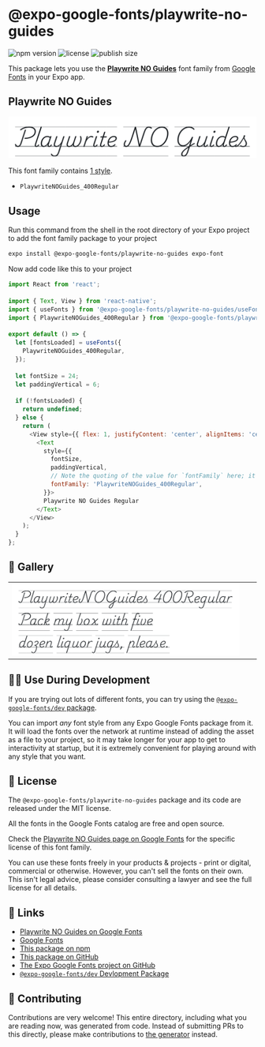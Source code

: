 # @expo-google-fonts/playwrite-no-guides

![npm version](https://flat.badgen.net/npm/v/@expo-google-fonts/playwrite-no-guides)
![license](https://flat.badgen.net/github/license/expo/google-fonts)
![publish size](https://flat.badgen.net/packagephobia/install/@expo-google-fonts/playwrite-no-guides)

This package lets you use the [**Playwrite NO Guides**](https://fonts.google.com/specimen/Playwrite+NO+Guides) font family from [Google Fonts](https://fonts.google.com/) in your Expo app.

## Playwrite NO Guides

![Playwrite NO Guides](./font-family.png)

This font family contains [1 style](#-gallery).

- `PlaywriteNOGuides_400Regular`

## Usage

Run this command from the shell in the root directory of your Expo project to add the font family package to your project
```sh
expo install @expo-google-fonts/playwrite-no-guides expo-font
```

Now add code like this to your project
```js
import React from 'react';

import { Text, View } from 'react-native';
import { useFonts } from '@expo-google-fonts/playwrite-no-guides/useFonts';
import { PlaywriteNOGuides_400Regular } from '@expo-google-fonts/playwrite-no-guides/400Regular';

export default () => {
  let [fontsLoaded] = useFonts({
    PlaywriteNOGuides_400Regular,
  });

  let fontSize = 24;
  let paddingVertical = 6;

  if (!fontsLoaded) {
    return undefined;
  } else {
    return (
      <View style={{ flex: 1, justifyContent: 'center', alignItems: 'center' }}>
        <Text
          style={{
            fontSize,
            paddingVertical,
            // Note the quoting of the value for `fontFamily` here; it expects a string!
            fontFamily: 'PlaywriteNOGuides_400Regular',
          }}>
          Playwrite NO Guides Regular
        </Text>
      </View>
    );
  }
};

```

## 🔡 Gallery


||||
|-|-|-|
|![PlaywriteNOGuides_400Regular](./PlaywriteNOGuides_400Regular.ttf.png)||||


## 👩‍💻 Use During Development

If you are trying out lots of different fonts, you can try using the [`@expo-google-fonts/dev` package](https://github.com/expo/google-fonts/tree/master/font-packages/dev#readme).

You can import *any* font style from any Expo Google Fonts package from it. It will load the fonts
over the network at runtime instead of adding the asset as a file to your project, so it may take longer
for your app to get to interactivity at startup, but it is extremely convenient
for playing around with any style that you want.

## 📖 License

The `@expo-google-fonts/playwrite-no-guides` package and its code are released under the MIT license.

All the fonts in the Google Fonts catalog are free and open source.

Check the [Playwrite NO Guides page on Google Fonts](https://fonts.google.com/specimen/Playwrite+NO+Guides) for the specific license of this font family.

You can use these fonts freely in your products & projects - print or digital, commercial or otherwise. However, you can't sell the fonts on their own. This isn't legal advice, please consider consulting a lawyer and see the full license for all details.

## 🔗 Links

- [Playwrite NO Guides on Google Fonts](https://fonts.google.com/specimen/Playwrite+NO+Guides)
- [Google Fonts](https://fonts.google.com/)
- [This package on npm](https://www.npmjs.com/package/@expo-google-fonts/playwrite-no-guides)
- [This package on GitHub](https://github.com/expo/google-fonts/tree/master/font-packages/playwrite-no-guides)
- [The Expo Google Fonts project on GitHub](https://github.com/expo/google-fonts)
- [`@expo-google-fonts/dev` Devlopment Package](https://github.com/expo/google-fonts/tree/master/font-packages/dev)

## 🤝 Contributing

Contributions are very welcome! This entire directory, including what you are reading now, was generated from code. Instead of submitting PRs to this directly, please make contributions to [the generator](https://github.com/expo/google-fonts/tree/master/packages/generator) instead.
